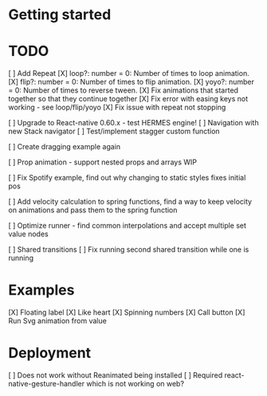 # Getting started


# TODO

[ ] Add Repeat
  [X] loop?: number = 0: Number of times to loop animation.
  [X] flip?: number = 0: Number of times to flip animation.
  [X] yoyo?: number = 0: Number of times to reverse tween.
  [X] Fix animations that started together so that they continue together
  [X] Fix error with easing keys not working - see loop/flip/yoyo
  [X] Fix issue with repeat not stopping

[ ] Upgrade to React-native 0.60.x - test HERMES engine!
[ ] Navigation with new Stack navigator
[ ] Test/implement stagger custom function

[ ] Create dragging example again

[ ] Prop animation - support nested props and arrays WIP

[ ] Fix Spotify example, find out why changing to static styles fixes initial pos

[ ] Add velocity calculation to spring functions, find a way to keep velocity on animations and pass them to the spring function


[ ] Optimize runner - find common interpolations and accept multiple set value nodes

[ ] Shared transitions
  [ ] Fix running second shared transition while one is running

# Examples

[X] Floating label
[X] Like heart
[X] Spinning numbers
[X] Call button
[X] Run Svg animation from value

# Deployment

[ ] Does not work without Reanimated being installed
[ ] Required react-native-gesture-handler which is not working on web?
